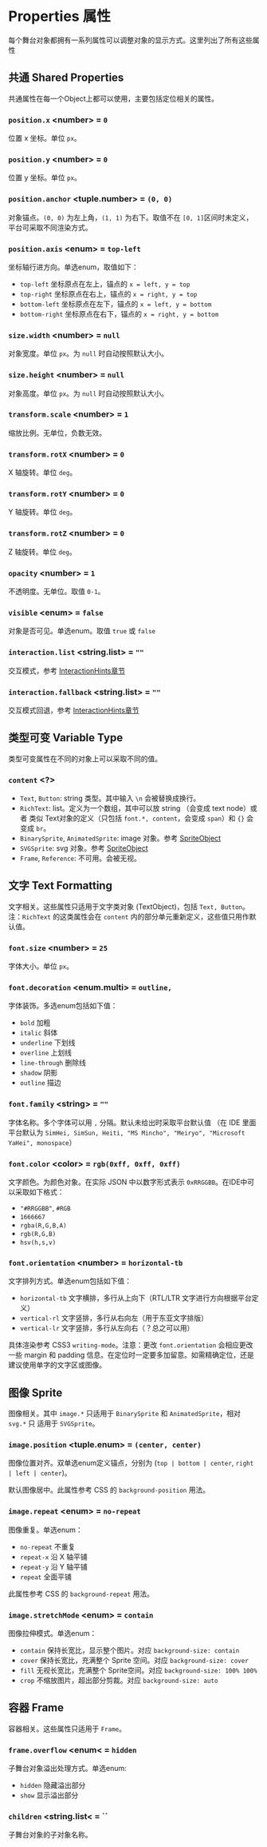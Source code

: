 # Properties 属性
每个舞台对象都拥有一系列属性可以调整对象的显示方式。这里列出了所有这些属性

## 共通 Shared Properties
共通属性在每一个Object上都可以使用，主要包括定位相关的属性。

### `position.x` &lt;number&gt; = `0`
位置 x 坐标。单位 `px`。

### `position.y` &lt;number&gt; = `0`
位置 y 坐标。单位 `px`。

### `position.anchor` &lt;tuple.number&gt; = `(0, 0)`
对象锚点。`(0, 0)` 为左上角，`(1, 1)` 为右下。取值不在 `[0, 1]`区间时未定义，
平台可采取不同渲染方式。

### `position.axis` &lt;enum&gt; = `top-left`
坐标轴行进方向。单选enum，取值如下：
- `top-left` 坐标原点在左上，锚点的 `x = left, y = top`
- `top-right` 坐标原点在右上，锚点的 `x = right, y = top`
- `bottom-left` 坐标原点在左下，锚点的 `x = left, y = bottom`
- `bottom-right` 坐标原点在右下，锚点的 `x = right, y = bottom`

### `size.width` &lt;number&gt; = `null`
对象宽度。单位 `px`。为 `null` 时自动按照默认大小。

### `size.height` &lt;number&gt; = `null`
对象高度。单位 `px`。为 `null` 时自动按照默认大小。

### `transform.scale` &lt;number&gt; = `1`
缩放比例。无单位，负数无效。

### `transform.rotX` &lt;number&gt; = `0`
X 轴旋转。单位 `deg`。

### `transform.rotY` &lt;number&gt; = `0`
Y 轴旋转。单位 `deg`。

### `transform.rotZ` &lt;number&gt; = `0`
Z 轴旋转。单位 `deg`。

### `opacity` &lt;number&gt; = `1`
不透明度。无单位。取值 `0-1`。

### `visible` &lt;enum&gt; = `false`
对象是否可见。单选enum。取值 `true` 或 `false`

### `interaction.list` &lt;string.list&gt; = `""`
交互模式，参考 [InteractionHints章节](../InteractionHints.md)

### `interaction.fallback` &lt;string.list&gt; = `""`
交互模式回退，参考 [InteractionHints章节](../InteractionHints.md)

## 类型可变 Variable Type
类型可变属性在不同的对象上可以采取不同的值。

### `content` &lt;?&gt;
- `Text`, `Button`: string 类型。其中输入 `\n` 会被替换成换行。
- `RichText`: list<text>。定义为一个数组，其中可以放 string （会变成 text node）或者
类似 Text对象的定义（只包括 `font.*, content`，会变成 `span`）和 `{}` 会变成 `br`。
- `BinarySprite`, `AnimatedSprite`: image 对象。参考
[SpriteObject](SpriteObject.md)
- `SVGSprite`: svg 对象。参考 [SpriteObject](SpriteObject.md)
- `Frame`, `Reference`: 不可用。会被无视。

## 文字 Text Formatting
文字相关。这些属性只适用于文字类对象 (TextObject)，包括 `Text, Button`。注：`RichText`
的这类属性会在 `content` 内的部分单元重新定义，这些值只用作默认值。

### `font.size` &lt;number&gt; = `25`
字体大小。单位 `px`。

### `font.decoration` &lt;enum.multi&gt; = `outline,`
字体装饰。多选enum包括如下值：
- `bold` 加粗
- `italic` 斜体
- `underline` 下划线
- `overline` 上划线
- `line-through` 删除线
- `shadow` 阴影
- `outline` 描边

### `font.family` &lt;string&gt; = `""`
字体名称。多个字体可以用 `,` 分隔。默认未给出时采取平台默认值
（在 IDE 里面平台默认为 `SimHei, SimSun, Heiti, "MS Mincho", "Meiryo",
"Microsoft YaHei", monospace`）

### `font.color` &lt;color&gt; = `rgb(0xff, 0xff, 0xff)`
文字颜色。为颜色对象。在实际 JSON 中以数字形式表示 `0xRRGGBB`。在IDE中可以采取如下格式：

- `"#RRGGBB"`, `#RGB`
- `1666667`
- `rgba(R,G,B,A)`
- `rgb(R,G,B)`
- `hsv(h,s,v)`

### `font.orientation` &lt;number&gt; = `horizontal-tb`
文字排列方式。单选enum包括如下值：
- `horizontal-tb` 文字横排，多行从上向下（RTL/LTR 文字进行方向根据平台定义）
- `vertical-rl` 文字竖排，多行从右向左（用于东亚文字排版）
- `vertical-lr` 文字竖排，多行从左向右（？总之可以用）

具体渲染参考 CSS3 `writing-mode`。注意：更改 `font.orientation` 会相应更改一些 margin
和 padding 信息。在定位时一定要多加留意。如需精确定位，还是建议使用单字的文字区或图像。

## 图像 Sprite
图像相关。其中 `image.*` 只适用于 `BinarySprite` 和 `AnimatedSprite`，相对 `svg.*` 只
适用于 `SVGSprite`。

### `image.position` &lt;tuple.enum&gt; = `(center, center)`
图像位置对齐。双单选enum定义锚点，分别为
(`top | bottom | center`, `right | left | center`)。

默认图像居中。此属性参考 CSS 的 `background-position` 用法。

### `image.repeat` &lt;enum&gt; = `no-repeat`
图像重复。单选enum：
- `no-repeat` 不重复
- `repeat-x` 沿 X 轴平铺
- `repeat-y` 沿 Y 轴平铺
- `repeat` 全面平铺

此属性参考 CSS 的 `background-repeat` 用法。

### `image.stretchMode` &lt;enum&gt; = `contain`
图像拉伸模式。单选enum：
- `contain` 保持长宽比，显示整个图片。对应 `background-size: contain`
- `cover` 保持长宽比，充满整个 Sprite 空间。对应 `background-size: cover`
- `fill` 无视长宽比，充满整个 Sprite空间。对应 `background-size: 100% 100%`
- `crop` 不缩放图片，超出部分剪裁。对应 `background-size: auto`

## 容器 Frame
容器相关。这些属性只适用于 `Frame`。

### `frame.overflow` &lt;enum&lt; = `hidden`
子舞台对象溢出处理方式。单选enum:
- `hidden` 隐藏溢出部分
- `show` 显示溢出部分

### `children` &lt;string.list&lt; = ``
子舞台对象的子对象名称。
